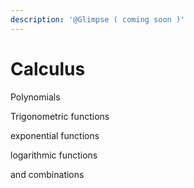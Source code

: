 ```yaml
---
description: '@Glimpse ( coming soon )'
---
```


# Calculus

Polynomials

Trigonometric functions

exponential functions

logarithmic functions

and combinations

